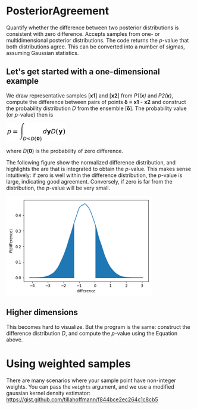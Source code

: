 # PosteriorAgreement

Quantify whether the difference between two posterior distributions is consistent with zero difference. Accepts samples from one- or multidimensional posterior distributions. The code returns the *p*-value that both distributions agree. This can be converted into a number of sigmas, assuming Gaussian statistics.

## Let's get started with a one-dimensional example

We draw representative samples [**x1**] and [**x2**] from *P1(**x**)* and *P2(**x**)*, compute the difference between pairs of points **δ** ≡ **x1** - **x2** and construct the probability distribution *D* from the ensemble [**δ**]. The probability value (or *p*-value) then is

![](eqn.png)

where *D*(**0**) is the probability of zero difference.

The following figure show the normalized difference distribution, and highlights the are that is integrated to obtain the *p*-value. This makes sense intuitively: if zero is well within the difference distribution, the *p*-value is large, indicating good agreement. Conversely, if zero is far from the distribution, the *p*-value will be very small.

![](one-d_example.png)

## Higher dimensions

This becomes hard to visualize. But the program is the same: construct the difference distribution *D*, and compute the *p*-value using the Equation above.

# Using weighted samples
There are many scenarios where your sample point have non-integer weights. You can pass the `weights` argument, and we use a modified gaussian kernel density estimator:
https://gist.github.com/tillahoffmann/f844bce2ec264c1c8cb5
